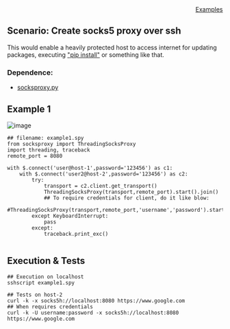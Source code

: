 <div style="text-align:right"><a href="./index">Examples</a></div>

## Scenario: Create socks5 proxy over ssh

This would enable a heavily protected host to access internet for updating packages, executing ["pip install"](https://stackoverflow.com/questions/22915705/how-to-use-pip-with-socks-proxy) or something like that.

### Dependence:

- [socksproxy.py](https://github.com/iapyeh/sshscript/blob/gh-pages/examples/socksproxy.py)

## Example 1

![image](https://user-images.githubusercontent.com/4695577/198825127-a3417cf8-704d-4946-b851-07ea67ed356e.png)

```
## filename: example1.spy
from socksproxy import ThreadingSocksProxy
import threading, traceback
remote_port = 8080

with $.connect('user@host-1',password='123456') as c1:
    with $.connect('user2@host-2',password='123456') as c2:
        try:
            transport = c2.client.get_transport()
            ThreadingSocksProxy(transport,remote_port).start().join()
            ## To require credentials for client, do it like blow:
            #ThreadingSocksProxy(transport,remote_port,'username','password').start().join()
        except KeyboardInterrupt:
            pass
        except:
            traceback.print_exc()
          

```

## Execution & Tests

```
## Execution on localhost
sshscript example1.spy
```

```
## Tests on host-2
curl -k -x socks5h://localhost:8080 https://www.google.com
## When requires credentials
curl -k -U username:password -x socks5h://localhost:8080 https://www.google.com
```
